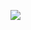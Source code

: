 ![](https://github.com/SayaliSonawane/Plotly_Offline_Python/blob/master/Line%20Chart/Line_chart.jpeg?raw=true)
